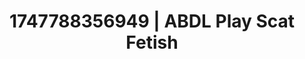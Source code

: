 ---
categories:
- Midnight fantasy
- Dirty whispers
- Sultry voice
- Raw connection
- Sensual touch
image: /assets/images/1747788356949.jpg
layout: post
seo:
  description: Featured content with sensual Scat Fetish, ABDL Play. HD images available.
  keywords: Scat Fetish, ABDL Play
  og_image: /assets/images/1747788356949.jpg
  schema_type: VisualArtwork
tags:
- ABDL Play
- '#1747788356949'
- Scat Fetish
title: 1747788356949 | ABDL Play Scat Fetish
---